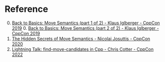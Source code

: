 # Reference

0. [Back to Basics: Move Semantics (part 1 of 2) - Klaus Iglberger - CppCon 2019](https://www.youtube.com/watch?v=St0MNEU5b0o)
	0. [Back to Basics: Move Semantics (part 2 of 2) - Klaus Iglberger - CppCon 2019](https://www.youtube.com/watch?v=pIzaZbKUw2s)
0. [The Hidden Secrets of Move Semantics - Nicolai Josuttis - CppCon 2020](https://www.youtube.com/watch?v=TFMKjL38xAI)
0. [Lightning Talk: find-move-candidates in Cpp - Chris Cotter - CppCon 2022](https://www.youtube.com/watch?v=F8wbpi2kTmY)

